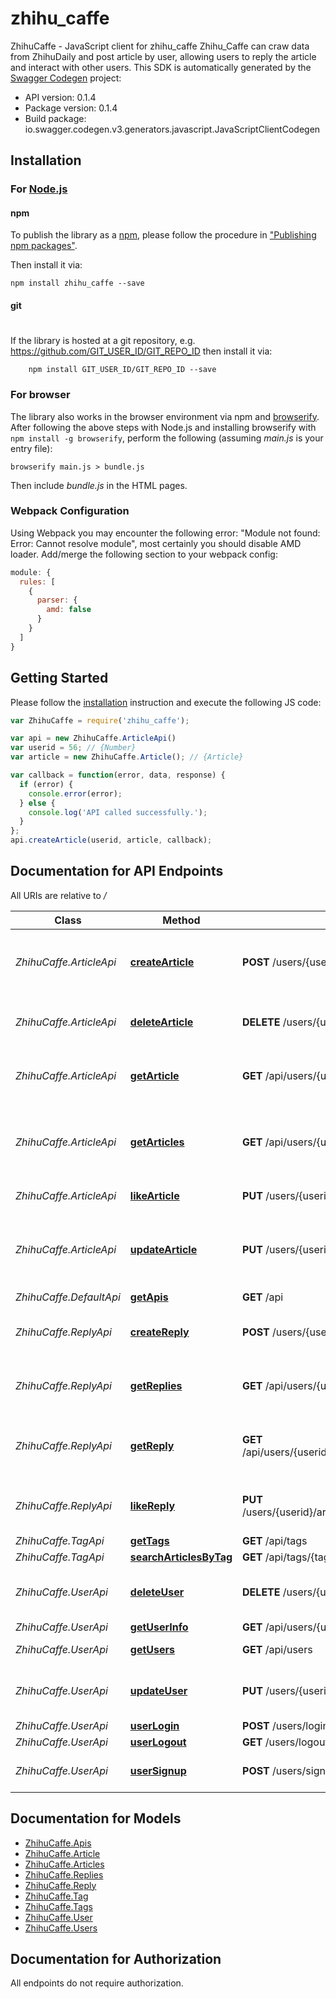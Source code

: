 # zhihu_caffe

ZhihuCaffe - JavaScript client for zhihu_caffe
Zhihu_Caffe can craw data from ZhihuDaily and post article by user,  allowing users to reply the article and interact with other users.
This SDK is automatically generated by the [Swagger Codegen](https://github.com/swagger-api/swagger-codegen) project:

- API version: 0.1.4
- Package version: 0.1.4
- Build package: io.swagger.codegen.v3.generators.javascript.JavaScriptClientCodegen

## Installation

### For [Node.js](https://nodejs.org/)

#### npm

To publish the library as a [npm](https://www.npmjs.com/),
please follow the procedure in ["Publishing npm packages"](https://docs.npmjs.com/getting-started/publishing-npm-packages).

Then install it via:

```shell
npm install zhihu_caffe --save
```

#### git
#
If the library is hosted at a git repository, e.g.
https://github.com/GIT_USER_ID/GIT_REPO_ID
then install it via:

```shell
    npm install GIT_USER_ID/GIT_REPO_ID --save
```

### For browser

The library also works in the browser environment via npm and [browserify](http://browserify.org/). After following
the above steps with Node.js and installing browserify with `npm install -g browserify`,
perform the following (assuming *main.js* is your entry file):

```shell
browserify main.js > bundle.js
```

Then include *bundle.js* in the HTML pages.

### Webpack Configuration

Using Webpack you may encounter the following error: "Module not found: Error:
Cannot resolve module", most certainly you should disable AMD loader. Add/merge
the following section to your webpack config:

```javascript
module: {
  rules: [
    {
      parser: {
        amd: false
      }
    }
  ]
}
```

## Getting Started

Please follow the [installation](#installation) instruction and execute the following JS code:

```javascript
var ZhihuCaffe = require('zhihu_caffe');

var api = new ZhihuCaffe.ArticleApi()
var userid = 56; // {Number} 
var article = new ZhihuCaffe.Article(); // {Article} 

var callback = function(error, data, response) {
  if (error) {
    console.error(error);
  } else {
    console.log('API called successfully.');
  }
};
api.createArticle(userid, article, callback);
```

## Documentation for API Endpoints

All URIs are relative to */*

Class | Method | HTTP request | Description
------------ | ------------- | ------------- | -------------
*ZhihuCaffe.ArticleApi* | [**createArticle**](docs/ArticleApi.md#createArticle) | **POST** /users/{userid}/articles/new | create an article by a user with specified userid
*ZhihuCaffe.ArticleApi* | [**deleteArticle**](docs/ArticleApi.md#deleteArticle) | **DELETE** /users/{userid}/articles/{articleid} | delete an article by userid and article id
*ZhihuCaffe.ArticleApi* | [**getArticle**](docs/ArticleApi.md#getArticle) | **GET** /api/users/{userid}/articles/{articleid} | get article by specified article id
*ZhihuCaffe.ArticleApi* | [**getArticles**](docs/ArticleApi.md#getArticles) | **GET** /api/users/{userid}/articles | get articles list written by a user with specified user id
*ZhihuCaffe.ArticleApi* | [**likeArticle**](docs/ArticleApi.md#likeArticle) | **PUT** /users/{userid}/articles/{articleid}/like | like an article
*ZhihuCaffe.ArticleApi* | [**updateArticle**](docs/ArticleApi.md#updateArticle) | **PUT** /users/{userid}/articles/{articleid} | update an existed article info by userid and article id
*ZhihuCaffe.DefaultApi* | [**getApis**](docs/DefaultApi.md#getApis) | **GET** /api | get apis list
*ZhihuCaffe.ReplyApi* | [**createReply**](docs/ReplyApi.md#createReply) | **POST** /users/{userid}/articles/{articleid}/replies/new | create an reply in a specified article
*ZhihuCaffe.ReplyApi* | [**getReplies**](docs/ReplyApi.md#getReplies) | **GET** /api/users/{userid}/articles/{articleid}/replies | get replies list in a specified article
*ZhihuCaffe.ReplyApi* | [**getReply**](docs/ReplyApi.md#getReply) | **GET** /api/users/{userid}/articles/{articleid}/replies/{replyid} | get a reply with reply id in a specified article
*ZhihuCaffe.ReplyApi* | [**likeReply**](docs/ReplyApi.md#likeReply) | **PUT** /users/{userid}/articles/{articleid}/replies/{replyid}/like | like a reply in a specified article
*ZhihuCaffe.TagApi* | [**getTags**](docs/TagApi.md#getTags) | **GET** /api/tags | get tag list
*ZhihuCaffe.TagApi* | [**searchArticlesByTag**](docs/TagApi.md#searchArticlesByTag) | **GET** /api/tags/{tagname}/articles | 
*ZhihuCaffe.UserApi* | [**deleteUser**](docs/UserApi.md#deleteUser) | **DELETE** /users/{userid} | delete an existed user by userid
*ZhihuCaffe.UserApi* | [**getUserInfo**](docs/UserApi.md#getUserInfo) | **GET** /api/users/{userid} | 
*ZhihuCaffe.UserApi* | [**getUsers**](docs/UserApi.md#getUsers) | **GET** /api/users | get users list
*ZhihuCaffe.UserApi* | [**updateUser**](docs/UserApi.md#updateUser) | **PUT** /users/{userid} | update an existed user info by userid
*ZhihuCaffe.UserApi* | [**userLogin**](docs/UserApi.md#userLogin) | **POST** /users/login | 
*ZhihuCaffe.UserApi* | [**userLogout**](docs/UserApi.md#userLogout) | **GET** /users/logout | 
*ZhihuCaffe.UserApi* | [**userSignup**](docs/UserApi.md#userSignup) | **POST** /users/signup | create a user in sign up page

## Documentation for Models

 - [ZhihuCaffe.Apis](docs/Apis.md)
 - [ZhihuCaffe.Article](docs/Article.md)
 - [ZhihuCaffe.Articles](docs/Articles.md)
 - [ZhihuCaffe.Replies](docs/Replies.md)
 - [ZhihuCaffe.Reply](docs/Reply.md)
 - [ZhihuCaffe.Tag](docs/Tag.md)
 - [ZhihuCaffe.Tags](docs/Tags.md)
 - [ZhihuCaffe.User](docs/User.md)
 - [ZhihuCaffe.Users](docs/Users.md)

## Documentation for Authorization

 All endpoints do not require authorization.


